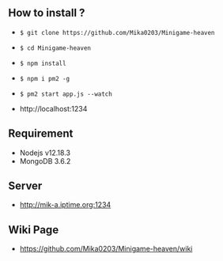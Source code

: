 ## How to install ?

* `$ git clone https://github.com/Mika0203/Minigame-heaven`
* `$ cd Minigame-heaven`
* `$ npm install`
* `$ npm i pm2 -g`
* `$ pm2 start app.js --watch`

* http://localhost:1234

## Requirement

* Nodejs v12.18.3
* MongoDB 3.6.2


## Server

* http://mik-a.iptime.org:1234


## Wiki Page

* https://github.com/Mika0203/Minigame-heaven/wiki

